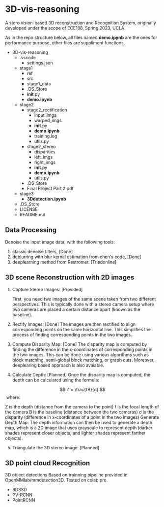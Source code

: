 # 3D-vis-reasoning

A stero vision-based 3D reconstruction and Recognition System,
originally developed under the scope of ECE188, Spring 2023, UCLA.

As in the repo structure below, all files named **demo.ipynb** are the ones for performance purpose, other files are suppliment functions.

- 3D-vis-reasoning
  - .vscode
    - settings.json
  - stage1
    - ref
    - src
    - stage1_data
    - .DS_Store
    - __init__.py
    - **demo.ipynb**
  - stage2
    - stage2_rectification
        - input_imgs
        - warped_imgs
        - __init__.py
        - **demo.ipynb**
        - training.log
        - utils.py
    - stage2_stereo
        - disparities
        - left_imgs
        - right_imgs
        - __init__.py
        - **demo.ipynb**
        - utils.py
    - .DS_Store
    - Final Project Part 2.pdf
  - stage3
    - **3Ddetection.ipynb**
  - .DS_Store
  - LICENSE
  - README.md


## Data Processing

Denoise the input image data, with the following tools:
1. classic denoise filters, [Done]
2. deblurring with blur kernal estimation from chen's code, [Done]
3. deeplearning method from Restromer. [Triedonline]


## 3D scene Reconstruction with 2D images

1. Capture Stereo Images: [Provided]
   
   First, you need two images of the same scene taken from two different perspectives. This is typically done with a stereo camera setup where two cameras are placed a certain distance apart (known as the baseline).

2. Rectify Images: [Done]
   The images are then rectified to align corresponding points on the same horizontal line. This simplifies the process of finding corresponding points in the two images.

3. Compute Disparity Map: [Done]
    The disparity map is computed by finding the difference in the x-coordinates of corresponding points in the two images. This can be done using various algorithms such as block matching, semi-global block matching, or graph cuts. Moreover, deeplearing based approach is also avaiable.

4. Calculate Depth: [Planned]
    Once the disparity map is computed, the depth can be calculated using the formula:

$$ Z = \frac{fB}{d} $$
​
where:

Z is the depth (distance from the camera to the point)
f is the focal length of the camera
B is the baseline (distance between the two cameras)
d is the disparity (difference in x-coordinates of a point in the two images)
Generate Depth Map: The depth information can then be used to generate a depth map, which is a 2D image that uses grayscale to represent depth (darker shades represent closer objects, and lighter shades represent farther objects).

5. Triangulate the 3D stereo image: [Planned]


## 3D point cloud Recognition

3D object detections Based on trainning pipeline provided in OpenMMlab/mmdetection3D.
Tested on colab pro.

- 3DSSD
- PV-RCNN
- PointRCNN
